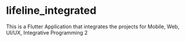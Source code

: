 # lifeline_integrated
This is a Flutter Application that integrates the projects for Mobile, Web, UI/UX, Integrative Programming 2
